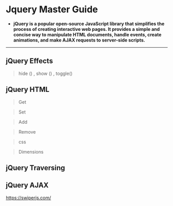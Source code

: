 # Jquery Master Guide 

- **jQuery is a popular open-source JavaScript library that simplifies the process of creating interactive web pages. It provides a simple and concise way to manipulate HTML documents, handle events, create animations, and make AJAX requests to server-side scripts.**


<hr>

## jQuery Effects

> hide () , show () , toggle()

## jQuery HTML 

> Get 

> Set

> Add

> Remove 

> css

> Dimensions


## jQuery Traversing

## jQuery AJAX



https://swiperjs.com/

